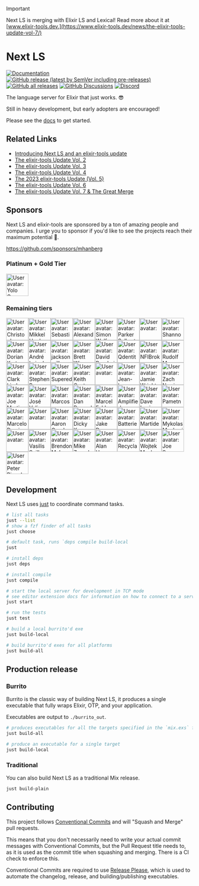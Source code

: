> [!IMPORTANT]
> Next LS is merging with Elixir LS and Lexical! Read more about it at [www.elixir-tools.dev.](https://www.elixir-tools.dev/news/the-elixir-tools-update-vol-7/)

# Next LS

[![Documentation](https://img.shields.io/badge/Next_LS-Documentation-gold)](https://www.elixir-tools.dev/docs/next-ls/quickstart)
[![GitHub release (latest by SemVer including pre-releases)](https://img.shields.io/github/downloads-pre/elixir-tools/next-ls/latest/total?label=Downloads%20-%20Latest%20Release)](https://github.com/elixir-tools/next-ls/releases)
[![GitHub all releases](https://img.shields.io/github/downloads/elixir-tools/next-ls/total?label=Downloads%20(Total))](https://github.com/elixir-tools/next-ls/releases)
[![GitHub Discussions](https://img.shields.io/github/discussions/elixir-tools/discussions)](https://github.com/orgs/elixir-tools/discussions)
[![Discord](https://img.shields.io/badge/Discord-5865F3?style=flat&logo=discord&logoColor=white&link=https://discord.gg/nNDMwTJ8)](https://discord.gg/6XdGnxVA2A)

The language server for Elixir that just works. 😎

Still in heavy development, but early adopters are encouraged!

Please see the [docs](https://www.elixir-tools.dev/docs/next-ls/quickstart) to get started.

## Related Links

- [Introducing Next LS and an elixir-tools update](https://www.elixir-tools.dev/news/introducing-next-ls-and-an-elixir-tools-update/)
- [The elixir-tools Update Vol. 2](https://www.elixir-tools.dev/news/the-elixir-tools-update-vol-2/)
- [The elixir-tools Update Vol. 3](https://www.elixir-tools.dev/news/the-elixir-tools-update-vol-3/)
- [The elixir-tools Update Vol. 4](https://www.elixir-tools.dev/news/the-elixir-tools-update-vol-4/)
- [The 2023 elixir-tools Update (Vol. 5) ](https://www.elixir-tools.dev/news/the-2023-elixir-tools-update-vol-5/)
- [The elixir-tools Update Vol. 6](https://www.elixir-tools.dev/news/the-elixir-tools-update-vol-6/)
- [The elixir-tools Update Vol. 7 & The Great Merge](https://www.elixir-tools.dev/news/the-elixir-tools-update-vol-7/)

## Sponsors

Next LS and elixir-tools are sponsored by a ton of amazing people and companies. I urge you to sponsor if you'd like to see the projects reach their maximum potential 🚀.

https://github.com/sponsors/mhanberg

### Platinum + Gold Tier

<!-- gold --><a href="https://github.com/coingaming"><img src="https:&#x2F;&#x2F;github.com&#x2F;coingaming.png" width="60px" alt="User avatar: Yolo Group" /></a><!-- gold -->

### Remaining tiers

<!-- rest --><a href="https://github.com/cigrainger"><img src="https:&#x2F;&#x2F;github.com&#x2F;cigrainger.png" width="60px" alt="User avatar: Christopher Grainger" /></a><a href="https://github.com/mikl"><img src="https:&#x2F;&#x2F;github.com&#x2F;mikl.png" width="60px" alt="User avatar: Mikkel Høgh" /></a><a href="https://github.com/shenaor"><img src="https:&#x2F;&#x2F;github.com&#x2F;shenaor.png" width="60px" alt="User avatar: Sebastian Henao" /></a><a href="https://github.com/akoutmos"><img src="https:&#x2F;&#x2F;github.com&#x2F;akoutmos.png" width="60px" alt="User avatar: Alexander Koutmos" /></a><a href="https://github.com/simon-wolf"><img src="https:&#x2F;&#x2F;github.com&#x2F;simon-wolf.png" width="60px" alt="User avatar: Simon Wolf" /></a><a href="https://github.com/sorentwo"><img src="https:&#x2F;&#x2F;github.com&#x2F;sorentwo.png" width="60px" alt="User avatar: Parker Selbert" /></a><a href="https://github.com/chriscrabtree"><img src="https:&#x2F;&#x2F;github.com&#x2F;chriscrabtree.png" width="60px" alt="User avatar: " /></a><a href="https://github.com/sorenone"><img src="https:&#x2F;&#x2F;github.com&#x2F;sorenone.png" width="60px" alt="User avatar: Shannon Selbert" /></a><a href="https://github.com/dkarter"><img src="https:&#x2F;&#x2F;github.com&#x2F;dkarter.png" width="60px" alt="User avatar: Dorian Karter" /></a><a href="https://github.com/andrepaes"><img src="https:&#x2F;&#x2F;github.com&#x2F;andrepaes.png" width="60px" alt="User avatar: André Luiz da Fonsêca Paes" /></a><a href="https://github.com/dyackson"><img src="https:&#x2F;&#x2F;github.com&#x2F;dyackson.png" width="60px" alt="User avatar: jackson millsaps" /></a><a href="https://github.com/brettwise"><img src="https:&#x2F;&#x2F;github.com&#x2F;brettwise.png" width="60px" alt="User avatar: Brett Wise" /></a><a href="https://github.com/dbernheisel"><img src="https:&#x2F;&#x2F;github.com&#x2F;dbernheisel.png" width="60px" alt="User avatar: David Bernheisel" /></a><a href="https://github.com/qdentity"><img src="https:&#x2F;&#x2F;github.com&#x2F;qdentity.png" width="60px" alt="User avatar: Qdentity" /></a><a href="https://github.com/NFIBrokerage"><img src="https:&#x2F;&#x2F;github.com&#x2F;NFIBrokerage.png" width="60px" alt="User avatar: NFIBrokerage" /></a><a href="https://github.com/RudolfMan"><img src="https:&#x2F;&#x2F;github.com&#x2F;RudolfMan.png" width="60px" alt="User avatar: Rudolf Manusadzhian" /></a><a href="https://github.com/clark-lindsay"><img src="https:&#x2F;&#x2F;github.com&#x2F;clark-lindsay.png" width="60px" alt="User avatar: Clark Lindsay" /></a><a href="https://github.com/sb8244"><img src="https:&#x2F;&#x2F;github.com&#x2F;sb8244.png" width="60px" alt="User avatar: Stephen Bussey" /></a><a href="https://github.com/getsupered"><img src="https:&#x2F;&#x2F;github.com&#x2F;getsupered.png" width="60px" alt="User avatar: Supered" /></a><a href="https://github.com/kgautreaux"><img src="https:&#x2F;&#x2F;github.com&#x2F;kgautreaux.png" width="60px" alt="User avatar: Keith Gautreaux" /></a><a href="https://github.com/szTheory"><img src="https:&#x2F;&#x2F;github.com&#x2F;szTheory.png" width="60px" alt="User avatar: " /></a><a href="https://github.com/jlgeering"><img src="https:&#x2F;&#x2F;github.com&#x2F;jlgeering.png" width="60px" alt="User avatar: Jean-Luc Geering" /></a><a href="https://github.com/jwright"><img src="https:&#x2F;&#x2F;github.com&#x2F;jwright.png" width="60px" alt="User avatar: Jamie Wright" /></a><a href="https://github.com/znorris"><img src="https:&#x2F;&#x2F;github.com&#x2F;znorris.png" width="60px" alt="User avatar: Zach Norris" /></a><a href="https://github.com/capitalist"><img src="https:&#x2F;&#x2F;github.com&#x2F;capitalist.png" width="60px" alt="User avatar: Joe Martinez" /></a><a href="https://github.com/josevalim"><img src="https:&#x2F;&#x2F;github.com&#x2F;josevalim.png" width="60px" alt="User avatar: José Valim" /></a><a href="https://github.com/ideaMarcos"><img src="https:&#x2F;&#x2F;github.com&#x2F;ideaMarcos.png" width="60px" alt="User avatar: Marcos" /></a><a href="https://github.com/ddresselhaus"><img src="https:&#x2F;&#x2F;github.com&#x2F;ddresselhaus.png" width="60px" alt="User avatar: Dan Dresselhaus" /></a><a href="https://github.com/marcelfahle"><img src="https:&#x2F;&#x2F;github.com&#x2F;marcelfahle.png" width="60px" alt="User avatar: Marcel Fahle" /></a><a href="https://github.com/amplifiedai"><img src="https:&#x2F;&#x2F;github.com&#x2F;amplifiedai.png" width="60px" alt="User avatar: Amplified" /></a><a href="https://github.com/davydog187"><img src="https:&#x2F;&#x2F;github.com&#x2F;davydog187.png" width="60px" alt="User avatar: Dave Lucia" /></a><a href="https://github.com/sa-hr"><img src="https:&#x2F;&#x2F;github.com&#x2F;sa-hr.png" width="60px" alt="User avatar: Pametno Računovodstvo - SmartAccount" /></a><a href="https://github.com/marpo60"><img src="https:&#x2F;&#x2F;github.com&#x2F;marpo60.png" width="60px" alt="User avatar: Marcelo Dominguez" /></a><a href="https://github.com/jyc"><img src="https:&#x2F;&#x2F;github.com&#x2F;jyc.png" width="60px" alt="User avatar: " /></a><a href="https://github.com/agundy"><img src="https:&#x2F;&#x2F;github.com&#x2F;agundy.png" width="60px" alt="User avatar: Aaron Gunderson" /></a><a href="https://github.com/dickykuang"><img src="https:&#x2F;&#x2F;github.com&#x2F;dickykuang.png" width="60px" alt="User avatar: Dicky Kuang" /></a><a href="https://github.com/bravely"><img src="https:&#x2F;&#x2F;github.com&#x2F;bravely.png" width="60px" alt="User avatar: Jake Demarest-Mays" /></a><a href="https://github.com/batteries-included"><img src="https:&#x2F;&#x2F;github.com&#x2F;batteries-included.png" width="60px" alt="User avatar: Batteries Included" /></a><a href="https://github.com/martide"><img src="https:&#x2F;&#x2F;github.com&#x2F;martide.png" width="60px" alt="User avatar: Martide" /></a><a href="https://github.com/Neophen"><img src="https:&#x2F;&#x2F;github.com&#x2F;Neophen.png" width="60px" alt="User avatar: Mykolas Mankevicius" /></a><a href="https://github.com/bo0tzz"><img src="https:&#x2F;&#x2F;github.com&#x2F;bo0tzz.png" width="60px" alt="User avatar: " /></a><a href="https://github.com/vasspilka"><img src="https:&#x2F;&#x2F;github.com&#x2F;vasspilka.png" width="60px" alt="User avatar: Vasilis Spilka" /></a><a href="https://github.com/brendon9x"><img src="https:&#x2F;&#x2F;github.com&#x2F;brendon9x.png" width="60px" alt="User avatar: Brendon McLean" /></a><a href="https://github.com/zorn"><img src="https:&#x2F;&#x2F;github.com&#x2F;zorn.png" width="60px" alt="User avatar: Mike Zornek" /></a><a href="https://github.com/ahey"><img src="https:&#x2F;&#x2F;github.com&#x2F;ahey.png" width="60px" alt="User avatar: Alan Heywood" /></a><a href="https://github.com/recycla"><img src="https:&#x2F;&#x2F;github.com&#x2F;recycla.png" width="60px" alt="User avatar: Recycla" /></a><a href="https://github.com/wojtekmach"><img src="https:&#x2F;&#x2F;github.com&#x2F;wojtekmach.png" width="60px" alt="User avatar: Wojtek Mach" /></a><a href="https://github.com/jswny"><img src="https:&#x2F;&#x2F;github.com&#x2F;jswny.png" width="60px" alt="User avatar: Joe Sweeney" /></a><a href="https://github.com/Pringels"><img src="https:&#x2F;&#x2F;github.com&#x2F;Pringels.png" width="60px" alt="User avatar: Peter Ringelmann" /></a><!-- rest -->

## Development

Next LS uses [just](https://github.com/casey/just) to coordinate command tasks.

```bash
# list all tasks
just --list
# show a fzf finder of all tasks
just choose

# default task, runs `deps compile build-local
just

# install deps
just deps

# install compile
just compile

# start the local server for development in TCP mode
# see editor extension docs for information on how to connect to a server in TCP mode
just start

# run the tests
just test

# build a local burrito'd exe
just build-local

# build burrito'd exes for all platforms
just build-all
```

## Production release

### Burrito

Burrito is the classic way of building Next LS, it produces a single executable that fully wraps Elixir, OTP, and your application.

Executables are output to `./burrito_out`.

```bash
# produces executables for all the targets specified in the `mix.exs` file
just build-all

# produce an executable for a single target
just build-local
```

### Traditional

You can also build Next LS as a traditional Mix release.

```bash
just build-plain
```

## Contributing

This project follows [Conventional Commits](https://www.conventionalcommits.org/en/v1.0.0/) and will "Squash and Merge" pull requests. 

This means that you don't necessarily need to write your actual commit messages with Conventional Commits, but the Pull Request title needs to, as it is used as the commit title when squashing and merging. There is a CI check to enforce this.

Conventional Commits are required to use [Release Please](https://github.com/googleapis/release-please), which is used to automate the changelog, release, and building/publishing executables.
